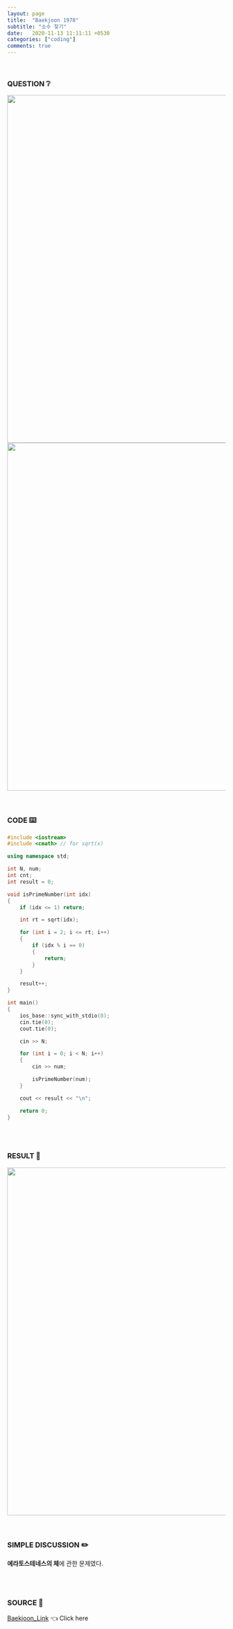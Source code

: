 ```yaml
---
layout: page
title:  "Baekjoon 1978"
subtitle: "소수 찾기"
date:   2020-11-13 11:11:11 +0530
categories: ["coding"]
comments: true
---
```


<br>

### QUESTION ❔

<img src="{{ '/assets/baekjoon/1978.jpg' }}" style="width: 800px; height: auto; margin-left: auto; margin-right: auto; display: block;">
<img src="{{ '/assets/baekjoon/1978a.jpg' }}" style="width: 800px; height: auto; margin-left: auto; margin-right: auto; display: block;">  

<br>
<br>

### CODE ⌨️

```c++
#include <iostream>
#include <cmath> // for sqrt(x)

using namespace std;

int N, num;
int cnt;
int result = 0;

void isPrimeNumber(int idx)
{
	if (idx <= 1) return;

	int rt = sqrt(idx);

	for (int i = 2; i <= rt; i++)
	{
		if (idx % i == 0)
		{
			return;
		}
	}

	result++;
}

int main()
{
	ios_base::sync_with_stdio(0);
	cin.tie(0);
	cout.tie(0);

	cin >> N;

	for (int i = 0; i < N; i++)
	{
		cin >> num;

		isPrimeNumber(num);
	}

	cout << result << "\n";

	return 0;
}
```  

<br>
<br>

### RESULT 💛

<img src="{{ '/assets/baekjoon/1978r.jpg' }}" style="width: 800px; height: auto; margin-left: auto; margin-right: auto; display: block;">  

<br>
<br>

### SIMPLE DISCUSSION ✏️

**에라토스테네스의 체**에 관한 문제였다.  

<br>
<br>

### SOURCE 💎

[Baekjoon_Link][link] 👈 Click here  

<br>
<br>
<br>

<script src="https://utteranc.es/client.js"
        repo="DCherish/DCherish.github.io"
        issue-term="pathname"
        theme="boxy-light"
        crossorigin="anonymous"
        async>
</script>

[link]: https://www.acmicpc.net/problem/1978